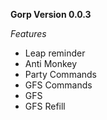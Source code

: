 __Gorp Version 0.0.3__

_Features_

- Leap reminder
- Anti Monkey
- Party Commands
- GFS Commands
- GFS
- GFS Refill
